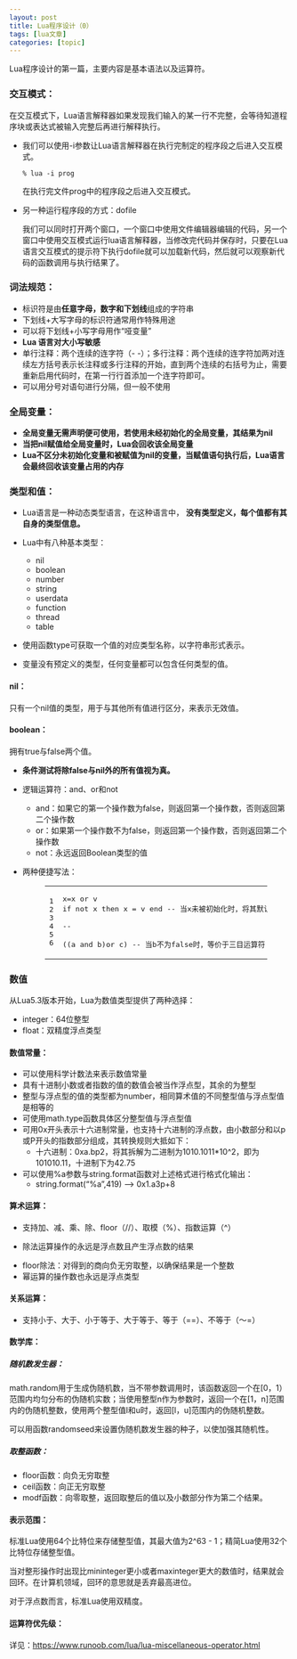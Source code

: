 ```yaml
---
layout: post
title: Lua程序设计（0） 
tags: [lua文章]
categories: [topic]
---
```

<p>Lua程序设计的第一篇，主要内容是基本语法以及运算符。</p>

<h3 id="交互模式："><a href="#交互模式：" class="headerlink" title="交互模式："></a>交互模式：</h3><p>在交互模式下，Lua语言解释器如果发现我们输入的某一行不完整，会等待知道程序块或表达式被输入完整后再进行解释执行。</p>
<ul>
<li><p>我们可以使用-i参数让Lua语言解释器在执行完制定的程序段之后进入交互模式。</p>
<p><code>% lua -i prog</code></p>
<p>在执行完文件prog中的程序段之后进入交互模式。</p>
</li>
<li><p>另一种运行程序段的方式：dofile</p>
<p>我们可以同时打开两个窗口，一个窗口中使用文件编辑器编辑的代码，另一个窗口中使用交互模式运行lua语言解释器，当修改完代码并保存时，只要在Lua语言交互模式的提示符下执行dofile就可以加载新代码，然后就可以观察新代码的函数调用与执行结果了。</p>
</li>
</ul>
<h3 id="词法规范："><a href="#词法规范：" class="headerlink" title="词法规范："></a>词法规范：</h3><ul>
<li>标识符是由<strong>任意字母，数字和下划线</strong>组成的字符串</li>
<li>下划线+大写字母的标识符通常用作特殊用途</li>
<li>可以将下划线+小写字母用作“哑变量”</li>
<li><strong>Lua 语言对大小写敏感</strong></li>
<li>单行注释：两个连续的连字符（- -）；多行注释：两个连续的连字符加两对连续左方括号表示长注释或多行注释的开始，直到两个连续的右括号为止，需要重新启用代码时，在第一行行首添加一个连字符即可。</li>
<li>可以用分号对语句进行分隔，但一般不使用</li>
</ul>
<h3 id="全局变量："><a href="#全局变量：" class="headerlink" title="全局变量："></a>全局变量：</h3><ul>
<li><strong>全局变量无需声明便可使用，若使用未经初始化的全局变量，其结果为nil</strong></li>
<li><strong>当把nil赋值给全局变量时，Lua会回收该全局变量</strong></li>
<li><strong>Lua不区分未初始化变量和被赋值为nil的变量，当赋值语句执行后，Lua语言会最终回收该变量占用的内存</strong></li>
</ul>
<h3 id="类型和值："><a href="#类型和值：" class="headerlink" title="类型和值："></a>类型和值：</h3><ul>
<li><p>Lua语言是一种动态类型语言，在这种语言中， <strong>没有类型定义，每个值都有其自身的类型信息。</strong></p>
</li>
<li><p>Lua中有八种基本类型：</p>
<ul>
<li>nil</li>
<li>boolean</li>
<li>number</li>
<li>string</li>
<li>userdata</li>
<li>function</li>
<li>thread</li>
<li>table</li>
</ul>
</li>
<li><p>使用函数type可获取一个值的对应类型名称，以字符串形式表示。</p>
</li>
<li>变量没有预定义的类型，任何变量都可以包含任何类型的值。</li>
</ul>
<h4 id="nil："><a href="#nil：" class="headerlink" title="nil："></a>nil：</h4><p>只有一个nil值的类型，用于与其他所有值进行区分，来表示无效值。</p>
<h4 id="boolean："><a href="#boolean：" class="headerlink" title="boolean："></a>boolean：</h4><p>拥有true与false两个值。</p>
<ul>
<li><p><strong>条件测试将除false与nil外的所有值视为真。</strong></p>
</li>
<li><p>逻辑运算符：and、or和not</p>
<ul>
<li>and：如果它的第一个操作数为false，则返回第一个操作数，否则返回第二个操作数</li>
<li>or：如果第一个操作数不为false，则返回第一个操作数，否则返回第二个操作数</li>
<li>not：永远返回Boolean类型的值</li>
</ul>
</li>
<li><p>两种便捷写法：</p>
<figure class="highlight lua"><table><tbody><tr><td class="gutter"><pre><span class="line">1</span><br/><span class="line">2</span><br/><span class="line">3</span><br/><span class="line">4</span><br/><span class="line">5</span><br/><span class="line">6</span><br/></pre></td><td class="code"><pre><span class="line">x=x <span class="keyword">or</span> v </span><br/><span class="line"><span class="keyword">if</span> <span class="keyword">not</span> x <span class="keyword">then</span> x = v <span class="keyword">end</span> <span class="comment">-- 当x未被初始化时，将其默认值设置为v</span></span><br/><span class="line"></span><br/><span class="line"><span class="comment">--</span></span><br/><span class="line"></span><br/><span class="line">((a <span class="keyword">and</span> b)<span class="keyword">or</span> c) <span class="comment">-- 当b不为false时，等价于三目运算符：a?b:c</span></span><br/></pre></td></tr></tbody></table></figure>
</li>
</ul>
<h3 id="数值"><a href="#数值" class="headerlink" title="数值"></a>数值</h3><p>从Lua5.3版本开始，Lua为数值类型提供了两种选择：</p>
<ul>
<li>integer：64位整型</li>
<li>float：双精度浮点类型</li>
</ul>
<h4 id="数值常量："><a href="#数值常量：" class="headerlink" title="数值常量："></a>数值常量：</h4><ul>
<li>可以使用科学计数法来表示数值常量</li>
<li>具有十进制小数或者指数的值的数值会被当作浮点型，其余的为整型</li>
<li>整型与浮点型的值的类型都为number，相同算术值的不同整型值与浮点型值是相等的</li>
<li>可使用math.type函数具体区分整型值与浮点型值</li>
<li>可用0x开头表示十六进制常量，也支持十六进制的浮点数，由小数部分和以p或P开头的指数部分组成，其转换规则大抵如下：<ul>
<li>十六进制：0xa.bp2，将其拆解为二进制为1010.1011*10^2，即为101010.11，十进制下为42.75</li>
</ul>
</li>
<li>可以使用%a参数与string.format函数对上述格式进行格式化输出：<ul>
<li>string.format(“%a”,419)        –&gt; 0x1.a3p+8</li>
</ul>
</li>
</ul>
<h4 id="算术运算："><a href="#算术运算：" class="headerlink" title="算术运算："></a>算术运算：</h4><ul>
<li><p>支持加、减、乘、除、floor（//）、取模（%）、指数运算（^）</p>
</li>
<li><p>除法运算操作的永远是浮点数且产生浮点数的结果</p>
</li>
<li>floor除法：对得到的商向负无穷取整，以确保结果是一个整数</li>
<li>幂运算的操作数也永远是浮点类型</li>
</ul>
<h4 id="关系运算："><a href="#关系运算：" class="headerlink" title="关系运算："></a>关系运算：</h4><ul>
<li>支持小于、大于、小于等于、大于等于、等于（==）、不等于（～=）</li>
</ul>
<h4 id="数学库："><a href="#数学库：" class="headerlink" title="数学库："></a>数学库：</h4><h5 id="随机数发生器："><a href="#随机数发生器：" class="headerlink" title="随机数发生器："></a>随机数发生器：</h5><p>math.random用于生成伪随机数，当不带参数调用时，该函数返回一个在[0，1）范围内均匀分布的伪随机实数；当使用整型n作为参数时，返回一个在[1，n]范围内的伪随机整数，使用两个整型值l和u时，返回[l，u]范围内的伪随机整数。</p>
<p>可以用函数randomseed来设置伪随机数发生器的种子，以使加强其随机性。</p>
<h5 id="取整函数："><a href="#取整函数：" class="headerlink" title="取整函数："></a>取整函数：</h5><ul>
<li>floor函数：向负无穷取整</li>
<li>ceil函数：向正无穷取整</li>
<li>modf函数：向零取整，返回取整后的值以及小数部分作为第二个结果。</li>
</ul>
<h4 id="表示范围："><a href="#表示范围：" class="headerlink" title="表示范围："></a>表示范围：</h4><p>标准Lua使用64个比特位来存储整型值，其最大值为2^63 - 1；精简Lua使用32个比特位存储整型值。</p>
<p>当对整形操作时出现比mininteger更小或者maxinteger更大的数值时，结果就会回环。在计算机领域，回环的意思就是丢弃最高进位。</p>
<p>对于浮点数而言，标准Lua使用双精度。</p>
<h4 id="运算符优先级："><a href="#运算符优先级：" class="headerlink" title="运算符优先级："></a>运算符优先级：</h4><p>详见：<a href="https://www.runoob.com/lua/lua-miscellaneous-operator.html" target="_blank" rel="noopener noreferrer">https://www.runoob.com/lua/lua-miscellaneous-operator.html</a></p>